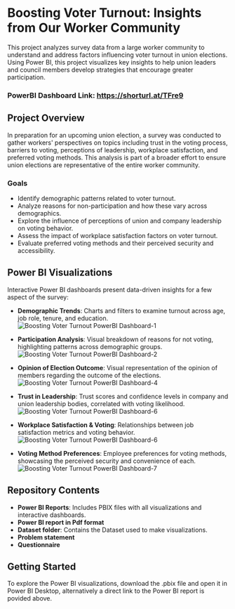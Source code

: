 # Boosting Voter Turnout: Insights from Our Worker Community

This project analyzes survey data from a large worker community to understand and address factors influencing voter turnout in union elections. Using Power BI, this project visualizes key insights to help union leaders and council members develop strategies that encourage greater participation.

### PowerBI Dashboard Link: https://shorturl.at/TFre9

## Project Overview

In preparation for an upcoming union election, a survey was conducted to gather workers' perspectives on topics including trust in the voting process, barriers to voting, perceptions of leadership, workplace satisfaction, and preferred voting methods. This analysis is part of a broader effort to ensure union elections are representative of the entire worker community.

### Goals

- Identify demographic patterns related to voter turnout.
- Analyze reasons for non-participation and how these vary across demographics.
- Explore the influence of perceptions of union and company leadership on voting behavior.
- Assess the impact of workplace satisfaction factors on voter turnout.
- Evaluate preferred voting methods and their perceived security and accessibility.

## Power BI Visualizations

Interactive Power BI dashboards present data-driven insights for a few aspect of the survey: 
- **Demographic Trends**: Charts and filters to examine turnout across age, job role, tenure, and education. ![Boosting Voter Turnout PowerBI Dashboard-1](https://github.com/user-attachments/assets/10c99bdb-4d06-40ac-b785-f7b36b9b94b5)
- **Participation Analysis**: Visual breakdown of reasons for not voting, highlighting patterns across demographic groups. ![Boosting Voter Turnout PowerBI Dashboard-2](https://github.com/user-attachments/assets/3b80886d-6c79-4097-b2ec-e82c9ab4d9a8)
- **Opinion of Election Outcome**: Visual representation of the opinion of members regarding the outcome of the elections. ![Boosting Voter Turnout PowerBI Dashboard-4](https://github.com/user-attachments/assets/783add10-590b-487b-a76d-bc8d64e28b0e)

- **Trust in Leadership**: Trust scores and confidence levels in company and union leadership bodies, correlated with voting likelihood. ![Boosting Voter Turnout PowerBI Dashboard-6](https://github.com/user-attachments/assets/9b5dd83f-6f67-45ab-b3bf-e19da028a7e3)

- **Workplace Satisfaction & Voting**: Relationships between job satisfaction metrics and voting behavior. ![Boosting Voter Turnout PowerBI Dashboard-6](https://github.com/user-attachments/assets/84f3c284-cc9b-4660-9281-11606bb7b564)

- **Voting Method Preferences**: Employee preferences for voting methods, showcasing the perceived security and convenience of each. ![Boosting Voter Turnout PowerBI Dashboard-7](https://github.com/user-attachments/assets/649d9393-f221-496d-b0bb-f77597a2caef)


## Repository Contents

- **Power BI Reports**: Includes PBIX files with all visualizations and interactive dashboards.
- **Power BI report in Pdf format**
- **Dataset folder**: Contains the Dataset used to make visualizations.
- **Problem statement**
- **Questionnaire**

## Getting Started

To explore the Power BI visualizations, download the .pbix file and open it in Power BI Desktop, alternatively a direct link to the Power BI report is povided above.

